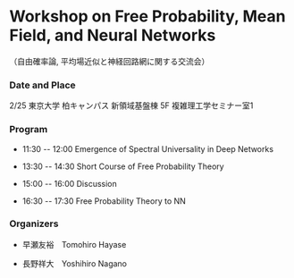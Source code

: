 
# Workshop on Free Probability, Mean Field, and Neural Networks

（自由確率論, 平均場近似と神経回路網に関する交流会）


###  Date and Place
2/25
東京大学 柏キャンパス 新領域基盤棟 5F 複雑理工学セミナー室1

###  Program


- 11:30 -- 12:00  Emergence of Spectral Universality in Deep Networks

- 13:30 -- 14:30  Short Course of Free Probability Theory

- 15:00 -- 16:00  Discussion

- 16:30 -- 17:30  Free Probability Theory to NN



### Organizers

- 早瀬友裕　Tomohiro Hayase 

- 長野祥大　Yoshihiro Nagano
